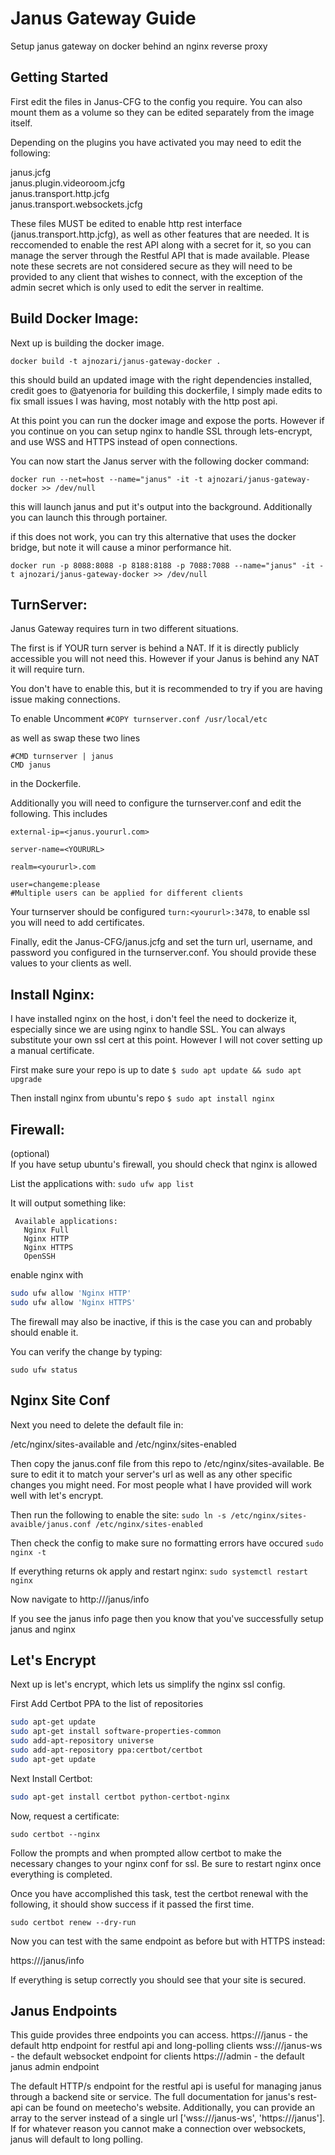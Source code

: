 # Janus Gateway Guide

Setup janus gateway on docker behind an nginx reverse proxy

## Getting Started

First edit the files in Janus-CFG to the config you require. You can also mount them as a volume so they can be edited separately
from the image itself.

Depending on the plugins you have activated you may need to edit the following:

janus.jcfg  
janus.plugin.videoroom.jcfg  
janus.transport.http.jcfg  
janus.transport.websockets.jcfg  

These files MUST be edited to enable http rest interface (janus.transport.http.jcfg), as well as other features that are needed. It is reccomended to enable the rest API along with a secret for it, so you can manage
the server through the Restful API that is made available.
Please note these secrets are not considered secure as they will need to be provided to any client that wishes to connect, with the exception of the admin secret which is only used to edit the server in realtime.

## Build Docker Image:
Next up is building the docker image.

`docker build -t ajnozari/janus-gateway-docker .` 

this should build an updated image with the right dependencies installed, credit goes to @atyenoria for 
building this dockerfile, I simply made edits to fix small issues I was having, most notably with the 
http post api.

At this point you can run the docker image and expose the ports. However if you continue on you can setup nginx to 
handle SSL through lets-encrypt, and use WSS and HTTPS instead of open connections.

You can now start the Janus server with the following docker command:

`docker run --net=host --name="janus" -it -t ajnozari/janus-gateway-docker >> /dev/null`

this will launch janus and put it's output into the background.  Additionally you can launch this through portainer.

if this does not work, you can try this alternative that uses the docker bridge, but note it will cause a minor performance hit.

`docker run -p 8088:8088 -p 8188:8188 -p 7088:7088 --name="janus" -it -t ajnozari/janus-gateway-docker >> /dev/null`

## TurnServer:
Janus Gateway requires turn in two different situations. 

The first is if YOUR turn server is behind a NAT.  If it is directly publicly accessible you will not need this. However if your Janus is behind any NAT it will require turn.

You don't have to enable this, but it is recommended to try if you are having issue making connections.

To enable Uncomment 
`#COPY turnserver.conf /usr/local/etc`  
  
  
as well as swap these two lines
```smartyconfig
#CMD turnserver | janus
CMD janus
```
in the Dockerfile.

Additionally you will need to configure the turnserver.conf and edit the following.
This includes  
```smartyconfig
external-ip=<janus.yoururl.com>

server-name=<YOURURL>

realm=<yoururl>.com

user=changeme:please
#Multiple users can be applied for different clients
```

Your turnserver should be configured `turn:<yoururl>:3478`, to enable ssl you will need to add certificates.

Finally, edit the Janus-CFG/janus.jcfg and set the turn url, username, and password you configured in the turnserver.conf. You should provide these values to your clients as well. 

## Install Nginx:
I have installed nginx on the host, i don't feel the need to dockerize it, especially since we are using nginx to handle SSL. You can always substitute your own ssl cert at this point. However I will not cover setting up a manual certificate.

First make sure your repo is up to date
`$ sudo apt update && sudo apt upgrade`

Then install nginx from ubuntu's repo
`$ sudo apt install nginx`

## Firewall:
(optional)  
If you have setup ubuntu's firewall, you should check that nginx is allowed

List the applications with:
`sudo ufw app list`

It will output something like:
```
 Available applications:
   Nginx Full
   Nginx HTTP
   Nginx HTTPS
   OpenSSH
```

enable nginx with 
```bash
sudo ufw allow 'Nginx HTTP'
sudo ufw allow 'Nginx HTTPS'
```

The firewall may also be inactive, if this is the case you can and probably should enable it.

You can verify the change by typing:

`sudo ufw status`

## Nginx Site Conf
Next you need to delete the default file in:

/etc/nginx/sites-available and 
/etc/nginx/sites-enabled

Then copy the janus.conf file from this repo to /etc/nginx/sites-available.
Be sure to edit it to match your server's url as well as any other specific changes you might need. For most people what I have provided will work well with let's encrypt.

Then run the following to enable the site:
`sudo ln -s /etc/nginx/sites-avaible/janus.conf /etc/nginx/sites-enabled`

Then check the config to make sure no formatting errors have occured
`sudo nginx -t`

If everything returns ok apply and restart nginx:
`sudo systemctl restart nginx`

Now navigate to http://<yourjanusurl>/janus/info

If you see the janus info page then you know that you've successfully setup janus and nginx

## Let's Encrypt
Next up is let's encrypt, which lets us simplify the nginx ssl config.

First Add Certbot PPA to the list of repositories
```bash
sudo apt-get update
sudo apt-get install software-properties-common
sudo add-apt-repository universe
sudo add-apt-repository ppa:certbot/certbot
sudo apt-get update
```

Next Install Certbot:
```bash
sudo apt-get install certbot python-certbot-nginx
```

Now, request a certificate:

`sudo certbot --nginx`

Follow the prompts and when prompted allow certbot to make the necessary changes to your nginx conf for ssl.  Be sure to restart nginx once everything is completed.

Once you have accomplished this task, test the certbot renewal with the following, it should show success if it passed the first time.

`sudo certbot renew --dry-run`

Now you can test with the same endpoint as before but with HTTPS instead:

https://<yourjanusurl>/janus/info

If everything is setup correctly you should see that your site is secured.

## Janus Endpoints

This guide provides three endpoints you can access.
https://<janusurl>/janus - the default http endpoint for restful api and long-polling clients 
wss://<janusurl>/janus-ws - the default websocket endpoint for clients
https://<janusurl>/admin - the default janus admin endpoint

The default HTTP/s endpoint for the restful api is useful for managing janus through a backend site or service. The full documentation for janus's rest-api can be found on meetecho's website. 
Additionally, you can provide an array to the server instead of a single url ['wss://<janusurl>/janus-ws', 'https://<janusurl>/janus']. If for whatever reason you cannot make a connection over websockets, 
janus will default to long polling.
 